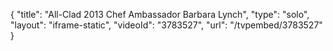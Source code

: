 {
    "title": "All-Clad 2013 Chef Ambassador Barbara Lynch",
    "type": "solo",
    "layout": "iframe-static",
    "videoId": "3783527",
    "url": "\/tvpembed\/3783527"
}